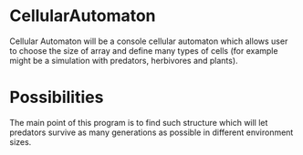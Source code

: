 # CellularAutomaton

Cellular Automaton will be a console cellular automaton which allows user to choose the size of array and define many types of cells (for example might be a simulation with predators, herbivores and plants).

# Possibilities

The main point of this program is to find such structure which will let predators survive as many generations as possible in different environment sizes.
